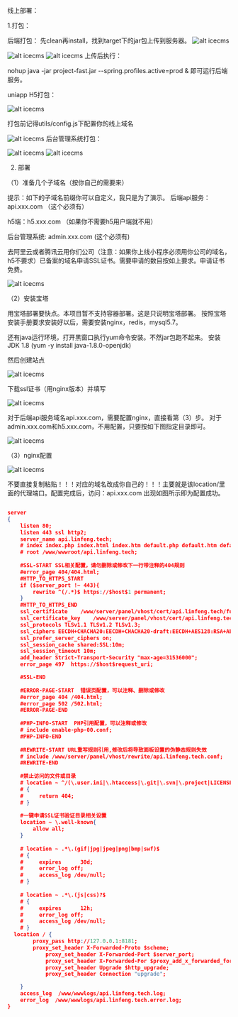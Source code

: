 线上部署：

1.打包：

后端打包：
先clean再install，找到target下的jar包上传到服务器。
![alt icecms](https://img.kancloud.cn/a4/3f/a43f8a044051168614c683e459a1976f_1198x953.png)

![alt icecms](https://img.kancloud.cn/07/21/0721b6917d118f969f054cf5761aa786_684x933.png)
![alt icecms](https://img.kancloud.cn/ba/be/babe4e1b844456b328195cfc1c7116d3_804x350.png)
上传后执行：

nohup java -jar project-fast.jar --spring.profiles.active=prod &
即可运行后端服务。

uniapp H5打包：

![alt icecms](https://img.kancloud.cn/36/16/361688d3f3e6619fd02adf124fedf1c8_714x936.png)

打包前记得utils/config.js下配置你的线上域名

![alt icecms](https://img.kancloud.cn/fc/6e/fc6ebeee5f3b7335546e7769b53c085c_827x294.png)
后台管理系统打包：

![alt icecms](https://img.kancloud.cn/ea/69/ea69f29bcfbb724a098ee7c1ff5f3d97_1347x762.png)
![alt icecms](https://img.kancloud.cn/e0/76/e0764b57a270772ccc4ee6274b16c5d2_1237x630.png)

2. 部署

（1）准备几个子域名（按你自己的需要来）

提示：如下的子域名前缀你可以自定义，我只是为了演示。
后端api服务：api.xxx.com （这个必须有）

h5端：h5.xxx.com （如果你不需要h5用户端就不用）

后台管理系统: admin.xxx.com (这个必须有)

去阿里云或者腾讯云用你们公司（注意：如果你上线小程序必须用你公司的域名，h5不要求）已备案的域名申请SSL证书。需要申请的数目按如上要求。申请证书免费。

![alt icecms](https://img.kancloud.cn/f8/79/f879cbfe32944bd7414e9fb68dc6c9c2_1901x902.png)

（2）安装宝塔

用宝塔部署要快点。本项目暂不支持容器部署。这是只说明宝塔部署。
按照宝塔安装手册要求安装好以后，需要安装nginx，redis，mysql5.7。

还有java运行环境，打开黑窗口执行yum命令安装。不然jar包跑不起来。
安装JDK 1.8 (yum -y install java-1.8.0-openjdk)

然后创建站点

![alt icecms](https://img.kancloud.cn/3a/12/3a12d6e6c6aa5ec8f8ce4a215584b399_1920x812.png)

下载ssl证书（用nginx版本）并填写

![alt icecms](https://img.kancloud.cn/e9/1a/e91aa3d4f4feae11a1d770d0a41af5e1_1361x837.png)

对于后端api服务域名api.xxx.com，需要配置nginx，直接看第（3）步。
对于admin.xxx.com和h5.xxx.com，不用配置，只要按如下图指定目录即可。

![alt icecms](https://img.kancloud.cn/fd/96/fd96eeeb5a7522fc3dc003614aaa1184_910x575.png)

（3）nginx配置

![alt icecms](https://img.kancloud.cn/d8/d3/d8d3451cfa7d58a2c4b4d29c12acd5ca_636x329.png)

不要直接复制粘贴！！！对应的域名改成你自己的！！！主要就是该location/里面的代理端口。配置完成后，访问：api.xxx.com 出现如图所示即为配置成功。

```json

server
{
    listen 80;
	listen 443 ssl http2;
    server_name api.linfeng.tech;
    # index index.php index.html index.htm default.php default.htm default.html;
    # root /www/wwwroot/api.linfeng.tech;
    
    #SSL-START SSL相关配置，请勿删除或修改下一行带注释的404规则
    #error_page 404/404.html;
    #HTTP_TO_HTTPS_START
    if ($server_port !~ 443){
        rewrite ^(/.*)$ https://$host$1 permanent;
    }
    #HTTP_TO_HTTPS_END
    ssl_certificate    /www/server/panel/vhost/cert/api.linfeng.tech/fullchain.pem;
    ssl_certificate_key    /www/server/panel/vhost/cert/api.linfeng.tech/privkey.pem;
    ssl_protocols TLSv1.1 TLSv1.2 TLSv1.3;
    ssl_ciphers EECDH+CHACHA20:EECDH+CHACHA20-draft:EECDH+AES128:RSA+AES128:EECDH+AES256:RSA+AES256:EECDH+3DES:RSA+3DES:!MD5;
    ssl_prefer_server_ciphers on;
    ssl_session_cache shared:SSL:10m;
    ssl_session_timeout 10m;
    add_header Strict-Transport-Security "max-age=31536000";
    error_page 497  https://$host$request_uri;

    #SSL-END
    
    #ERROR-PAGE-START  错误页配置，可以注释、删除或修改
    #error_page 404 /404.html;
    #error_page 502 /502.html;
    #ERROR-PAGE-END
    
    #PHP-INFO-START  PHP引用配置，可以注释或修改
    # include enable-php-00.conf;
    #PHP-INFO-END
    
    #REWRITE-START URL重写规则引用,修改后将导致面板设置的伪静态规则失效
    # include /www/server/panel/vhost/rewrite/api.linfeng.tech.conf;
    #REWRITE-END
    
    #禁止访问的文件或目录
    # location ~ ^/(\.user.ini|\.htaccess|\.git|\.svn|\.project|LICENSE|README.md)
    # {
    #     return 404;
    # }
    
    #一键申请SSL证书验证目录相关设置
    location ~ \.well-known{
        allow all;
    }
    
    # location ~ .*\.(gif|jpg|jpeg|png|bmp|swf)$
    # {
    #     expires      30d;
    #     error_log off;
    #     access_log /dev/null;
    # }
    
    # location ~ .*\.(js|css)?$
    # {
    #     expires      12h;
    #     error_log off;
    #     access_log /dev/null; 
    # }
  location / {
		proxy_pass http://127.0.0.1:8181;
		proxy_set_header X-Forwarded-Proto $scheme;
        	proxy_set_header X-Forwarded-Port $server_port;
        	proxy_set_header X-Forwarded-For $proxy_add_x_forwarded_for;
        	proxy_set_header Upgrade $http_upgrade;
        	proxy_set_header Connection "upgrade";

	}
    access_log  /www/wwwlogs/api.linfeng.tech.log;
    error_log  /www/wwwlogs/api.linfeng.tech.error.log;
}
```